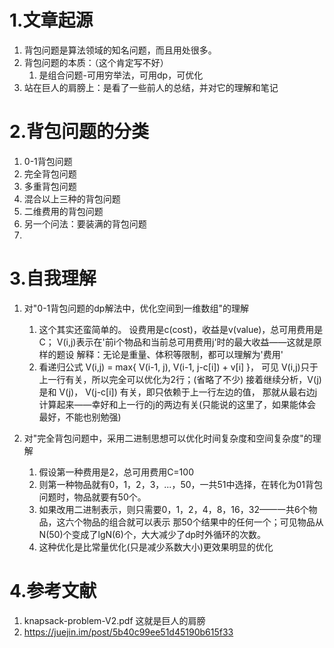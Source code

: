 # 1.文章起源
1.  背包问题是算法领域的知名问题，而且用处很多。
2.  背包问题的本质：（这个肯定写不好）
    1.  是组合问题-可用穷举法，可用dp，可优化
3.  站在巨人的肩膀上：是看了一些前人的总结，并对它的理解和笔记

# 2.背包问题的分类
1.  0-1背包问题
2.  完全背包问题
3.  多重背包问题
4.  混合以上三种的背包问题
5.  二维费用的背包问题
6.  另一个问法：要装满的背包问题
7.  
# 3.自我理解
1.  对"0-1背包问题的dp解法中，优化空间到一维数组"的理解
    1.  这个其实还蛮简单的。
        设费用是c(cost)，收益是v(value)，总可用费用是C；
        V(i,j)表示在'前i个物品和当前总可用费用j'时的最大收益——这就是原样的题设
        解释：无论是重量、体积等限制，都可以理解为'费用'
    2.  看递归公式 V(i,j) = max{ V(i-1, j), V(i-1, j-c[i]) + v[i] }， 可见
        V(i,j)只于上一行有关，所以完全可以优化为2行；(省略了不少) 接着继续分析，V(j)
        是和 V(j)， V(j-c[i]) 有关，即只依赖于上一行左边的值，
        那就从最右边j计算起来——幸好和上一行的j的两边有关(只能说的这里了，如果能体会最好，不能也别勉强)

2.  对"完全背包问题中，采用二进制思想可以优化时间复杂度和空间复杂度"的理解
    1.  假设第一种费用是2，总可用费用C=100
    2.  则第一种物品就有0，1，2，3，...，50，一共51中选择，在转化为01背包问题时，物品就要有50个。
    3.  如果改用二进制表示，则只需要0，1，2，4，8，16，32——一共6个物品，这六个物品的组合就可以表示
        那50个结果中的任何一个；可见物品从N(50)个变成了lgN(6)个，大大减少了dp时外循环的次数。
    4.  这种优化是比常量优化(只是减少系数大小)更效果明显的优化




# 4.参考文献
1.  knapsack-problem-V2.pdf 这就是巨人的肩膀
2.  https://juejin.im/post/5b40c99ee51d45190b615f33